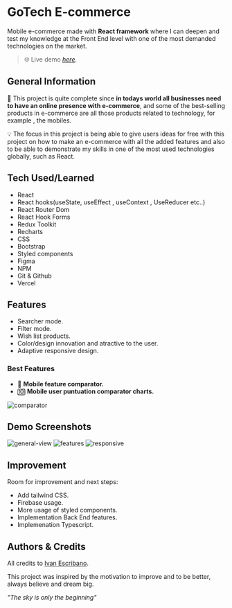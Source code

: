 # GoTech E-commerce

Mobile e-commerce made with **React framework** where I can deepen and test my knowledge at the Front End level with one of the most demanded technologies on the market.

> 🌐 Live demo [_here_](https://react-ecommerce-mobile-topaz.vercel.app/).

## General Information

🛒 This project is quite complete since **in todays world all businesses need to have an online presence with e-commerce**, and some of the best-selling products in e-commerce are all those products related to technology, for example , the mobiles.

💡 The focus in this project is being able to give users ideas for free with this project on how to make an e-commerce with all the added features and also to be able to demonstrate my skills in one of the most used technologies globally, such as React.

## Tech Used/Learned

- React
- React hooks(useState, useEffect , useContext , UseReducer etc..)
- React Router Dom
- React Hook Forms
- Redux Toolkit
- Recharts
- CSS
- Bootstrap
- Styled components
- Figma
- NPM
- Git & Github
- Vercel

## Features

- Searcher mode.
- Filter mode.
- Wish list products.
- Color/design innovation and atractive to the user.
- Adaptive responsive design.

### Best Features

- 📱 **Mobile feature comparator.**
- 🔟 **Mobile user puntuation comparator charts.**

![comparator](https://user-images.githubusercontent.com/82597141/187143827-4b400ca6-7e84-463c-8719-81f569e02d23.gif)

## Demo Screenshots

![general-view](https://user-images.githubusercontent.com/82597141/187143833-e8416e9f-b7f4-4a14-a62d-61c69954b42a.gif)
![features](https://user-images.githubusercontent.com/82597141/187143829-b229df1e-59ad-4470-9b19-151b3d100faa.gif)
![responsive](https://user-images.githubusercontent.com/82597141/187143834-43496f79-bb32-4218-bbf8-2b19c95a319e.gif)

## Improvement

Room for improvement and next steps:

- Add tailwind CSS.
- Firebase usage.
- More usage of styled components.
- Implementation Back End features.
- Implemenation Typescript.

## Authors & Credits

All credits to [Ivan Escribano](https://github.com/ivan-escribano).

This project was inspired by the motivation to improve and to be better, always believe and dream big.

_"The sky is only the beginning"_
